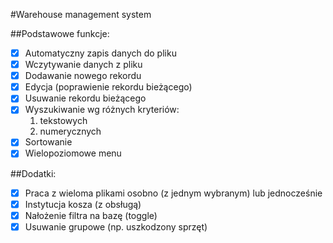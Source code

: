 #Warehouse management system

##Podstawowe funkcje:

* [x] Automatyczny zapis danych do pliku
* [x] Wczytywanie danych z pliku
* [x] Dodawanie nowego rekordu
* [x] Edycja (poprawienie rekordu bieżącego)
* [x] Usuwanie rekordu bieżącego
* [x] Wyszukiwanie wg różnych kryteriów:
	1. tekstowych
	2. numerycznych
* [x] Sortowanie
* [x] Wielopoziomowe menu

##Dodatki:

* [x] Praca z wieloma plikami osobno (z jednym wybranym) lub jednocześnie
* [x] Instytucja kosza (z obsługą)
* [x] Nałożenie filtra na bazę (toggle)
* [x] Usuwanie grupowe (np. uszkodzony sprzęt)
